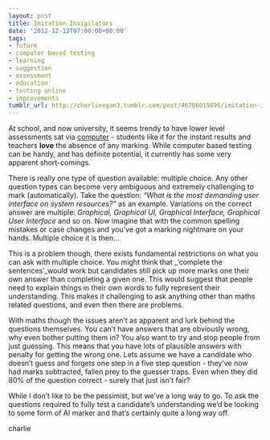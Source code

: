 ```yaml
---
layout: post
title: Imitation Invigilators
date: '2012-12-12T07:00:00+00:00'
tags:
- future
- computer based testing
- learning
- suggestion
- assessment
- education
- testing online
- improvements
tumblr_url: http://charlieegan3.tumblr.com/post/46786019696/imitation-invigilators
---
```

At school, and now university, it seems trendy to have lower level assessments sat via [computer](http://en.wikipedia.org/wiki/E-assessment) - students like it for the instant results and teachers **love** the absence of any marking. While computer based testing can be handy, and has definite potential, it currently has some very apparent short-comings.

There is really one type of question available: multiple choice. Any other question types can become very ambiguous and extremely challenging to mark (automatically). Take the question: _“What is the most demanding user interface on system resources?”_ as an example. Variations on the correct answer are multiple: _Graphical, Graphical UI, Graphical Interface, Graphical User Interface_ and so on. Now imagine that with the common spelling mistakes or case changes and you’ve got a marking nightmare on your hands. Multiple choice it is then…

This is a problem though, there exists fundamental restrictions on what you can ask with multiple choice. You might think that _‘complete the sentences’_would work but candidates still pick up more marks one their own answer than completing a given one. This would suggest that people need to explain things in their own words to fully represent their understanding. This makes it challenging to ask anything other than maths related questions, and even then there are problems.

With maths though the issues aren’t as apparent and lurk behind the questions themselves. You can’t have answers that are obviously wrong, why even bother putting them in? You also want to try and stop people from just guessing. This means that you have lots of plausible answers with penalty for getting the wrong one. Lets assume we have a candidate who doesn’t guess and forgets one step in a five step question - they’ve now had marks subtracted, fallen prey to the guesser traps. Even when they did 80% of the question correct - surely that just isn’t fair?

While I don’t like to be the pessimist, but we’ve a long way to go. To ask the questions required to fully test a candidate’s understanding we’d be looking to some form of AI marker and that’s certainly quite a long way off.

charlie
